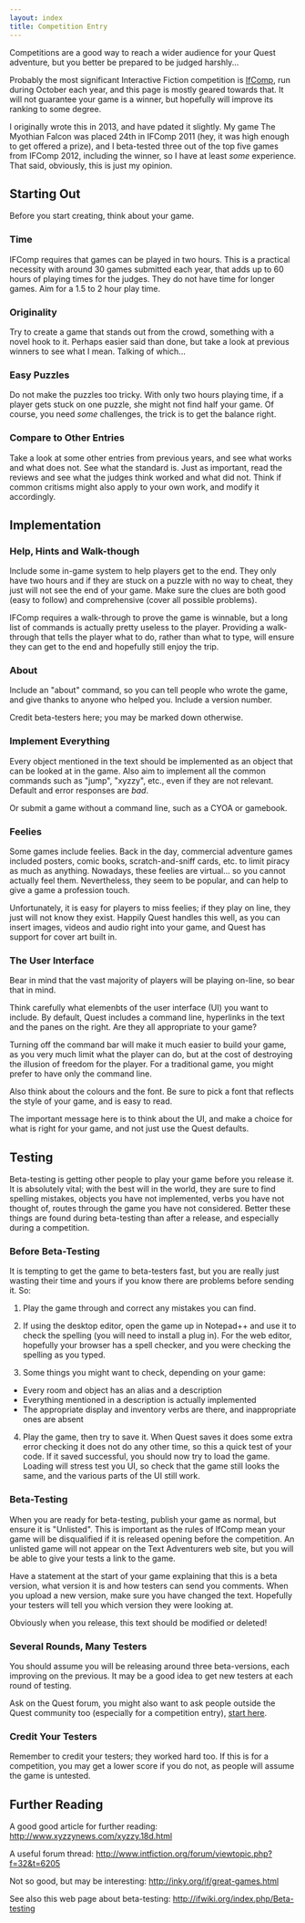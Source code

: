 ```yaml
---
layout: index
title: Competition Entry
---
```


Competitions are a good way to reach a wider audience for your Quest adventure, but you better be prepared to be judged harshly...

Probably the most significant Interactive Fiction competition is [IfComp](http://www.ifcomp.org/), run during October each year, and this page is mostly geared towards that. It will not guarantee your game is a winner, but hopefully will improve its ranking to some degree.

I originally wrote this in 2013, and have pdated it slightly. My game The Myothian Falcon was placed 24th in IFComp 2011 (hey, it was high enough to get offered a prize), and I beta-tested three out of the top five games from IFComp 2012, including the winner, so I have at least *some* experience. That said, obviously, this is just my opinion.


Starting Out
------------

Before you start creating, think about your game.

### Time

IFComp requires that games can be played in two hours. This is a practical necessity with around 30 games submitted each year, that adds up to 60 hours of playing times for the judges. They do not have time for longer games. Aim for a 1.5 to 2 hour play time.

### Originality

Try to create a game that stands out from the crowd, something with a novel hook to it. Perhaps easier said than done, but take a look at previous winners to see what I mean. Talking of which...

### Easy Puzzles

Do not make the puzzles too tricky. With only two hours playing time, if a player gets stuck on one puzzle, she might not find half your game. Of course, you need *some* challenges, the trick is to get the balance right.

### Compare to Other Entries

Take a look at some other entries from previous years, and see what works and what does not. See what the standard is. Just as important, read the reviews and see what the judges think worked and what did not. Think if common critisms might also apply to your own work, and modify it accordingly.

Implementation
--------------

### Help, Hints and Walk-though

Include some in-game system to help players get to the end. They only have two hours and if they are stuck on a puzzle with no way to cheat, they just will not see the end of your game. Make sure the clues are both good (easy to follow) and comprehensive (cover all possible problems).

IFComp requires a walk-through to prove the game is winnable, but a long list of commands is actually pretty useless to the player. Providing a walk-through that tells the player what to do, rather than what to type, will ensure they can get to the end and hopefully still enjoy the trip.

### About

Include an "about" command, so you can tell people who wrote the game, and give thanks to anyone who helped you. Include a version number.

Credit beta-testers here; you may be marked down otherwise.

### Implement Everything

Every object mentioned in the text should be implemented as an object that can be looked at in the game. Also aim to implement all the common commands such as "jump", "xyzzy", etc., even if they are not relevant. Default and error responses are *bad*.

Or submit a game without a command line, such as a CYOA or gamebook.

### Feelies

Some games include feelies. Back in the day, commercial adventure games included posters, comic books, scratch-and-sniff cards, etc. to limit piracy as much as anything. Nowadays, these feelies are virtual... so you cannot actually feel them. Nevertheless, they seem to be popular, and can help to give a game a profession touch.

Unfortunately, it is easy for players to miss feelies; if they play on line, they just will not know they exist. Happily Quest handles this well, as you can insert images, videos and audio right into your game, and Quest has support for cover art built in.

### The User Interface

Bear in mind that the vast majority of players will be playing on-line, so bear that in mind.

Think carefully what elemenbts of the user interface (UI) you want to include. By default, Quest includes a command line, hyperlinks in the text and the panes on the right. Are they all appropriate to your game?

Turning off the command bar will make it much easier to build your game, as you very much limit what the player can do, but at the cost of destroying the illusion of freedom for the player. For a traditional game, you might prefer to have only the command line.

Also think about the colours and the font. Be sure to pick a font that reflects the style of your game, and is easy to read.

The important message here is to think about the UI, and make a choice for what is right for your game, and not just use the Quest defaults.


Testing
-------

Beta-testing is getting other people to play your game before you release it. It is absolutely vital; with the best will in the world, they are sure to find spelling mistakes, objects you have not implemented, verbs you have not thought of, routes through the game you have not considered. Better these things are found during beta-testing than after a release, and especially during a competition.

### Before Beta-Testing

It is tempting to get the game to beta-testers fast, but you are really just wasting their time and yours if you know there are problems before sending it. So:

1. Play the game through and correct any mistakes you can find.

2. If using the desktop editor, open the game up in Notepad++ and use it to check the spelling (you will need to install a plug in). For the web editor, hopefully your browser has a spell checker, and you were checking the spelling as you typed.

3. Some things you might want to check, depending on your game:

-   Every room and object has an alias and a description
-   Everything mentioned in a description is actually implemented
-   The appropriate display and inventory verbs are there, and inappropriate ones are absent

4. Play the game, then try to save it. When Quest saves it does some extra error checking it does not do any other time, so this a quick test of your code. If it saved successful, you should now try to load the game. Loading will stress test you UI, so check that the game still looks the same, and the various parts of the UI still work.


### Beta-Testing

When you are ready for beta-testing, publish your game as normal, but ensure it is "Unlisted". This is important as the rules of IfComp mean your game will be disqualified if it is released opening before the competition. An unlisted game will not appear on the Text Adventurers web site, but you will be able to give your tests a link to the game.

Have a statement at the start of your game explaining that this is a beta version, what version it is and how testers can send you comments. When you upload a new version, make sure you have changed the text. Hopefully your testers will tell you which version they were looking at.

Obviously when you release, this text should be modified or deleted!


### Several Rounds, Many Testers

You should assume you will be releasing around three beta-versions, each improving on the previous. It may be a good idea to get new testers at each round of testing.

Ask on the Quest forum, you might also want to ask people outside the Quest community too (especially for a competition entry), [start here](http://www.intfiction.org/forum/viewforum.php?f=19).

### Credit Your Testers

Remember to credit your testers; they worked hard too. If this is for a competition, you may get a lower score if you do not, as people will assume the game is untested.

Further Reading
---------------

A good good article for further reading: <http://www.xyzzynews.com/xyzzy.18d.html>

A useful forum thread: <http://www.intfiction.org/forum/viewtopic.php?f=32&t=6205>

Not so good, but may be interesting: <http://inky.org/if/great-games.html>

See also this web page about beta-testing: <http://ifwiki.org/index.php/Beta-testing>
